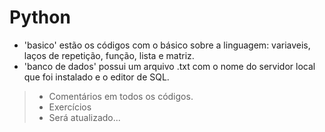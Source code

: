 # Python

- 'basico' estão os códigos com o básico sobre a linguagem: variaveis, laços de repetição, função, lista e matriz.
- 'banco de dados' possui um arquivo .txt com o nome do servidor local que foi instalado e o editor de SQL.

> - Comentários em todos os códigos.
> - Exercícios
> - Será atualizado...
